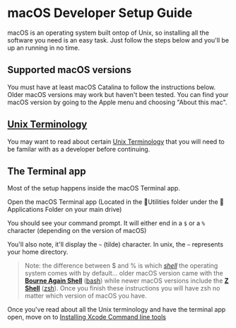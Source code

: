 # macOS Developer Setup Guide

macOS is an operating system built ontop of Unix, so installing all the software
you need is an easy task. Just follow the steps below and you'll be up an running
in no time.

## Supported macOS versions

You must have at least macOS Catalina to follow the instructions below. Older macOS
versions may work but haven't been tested. You can find your macOS version by
going to the Apple menu and choosing "About this mac".

## [Unix Terminology]

You may want to read about certain [Unix Terminology] that you will need to be familar with as a developer before continuing.

## The Terminal app

Most of the setup happens inside the macOS Terminal app.

Open the macOS Terminal app (Located in the 📁Utilities folder under the 📁Applications Folder on your main drive)

You should see your command prompt. It will either end in a `$` or a `%` character (depending on the version of macOS)

You'll also note, it'll display the `~` (tilde) character. In unix, the `~`
represents your home directory.

> Note: the difference between $ and % is which _[shell]_ the operating system
> comes with by default... older macOS version came with the **[Bourne Again Shell]** ([bash])
> while newer macOS versions include the **[Z Shell]** ([zsh]).
> Once you finish these instructions you will have zsh no matter which version
> of macOS you have.

Once you've read about all the Unix terminology and have the terminal app open, move on to [Installing Xcode Command line tools]

[shell]: https://en.wikipedia.org/wiki/Shell_%28computing%29
[ansible]: https://ansible.com
[unix terminology]: ../resources/unix-terminology.md
[bourne again shell]: https://www.gnu.org/software/bash/
[bash]: https://www.gnu.org/software/bash/
[z shell]: https://www.zsh.org/
[zsh]: https://www.zsh.org/
[installing xcode command line tools]: xcode-command-line-tools-setup.md
